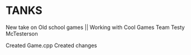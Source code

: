 # TANKS

New take on Old school games || Working with Cool Games Team
Testy McTesterson

Created Game.cpp
Created changes
